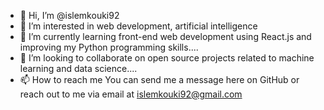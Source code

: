 - 👋 Hi, I’m @islemkouki92
- 👀 I’m interested in web development, artificial intelligence
- 🌱 I’m currently learning front-end web development using React.js and improving my Python programming skills....
- 💞️ I’m looking to collaborate on  open source projects related to machine learning and data science....
- 📫 How to reach me You can send me a message here on GitHub or reach out to me via email at islemkouki92@gmail.com

<!---
islemkouki92/islemkouki92 is a ✨ special ✨ repository because its `README.md` (this file) appears on your GitHub profile.
You can click the Preview link to take a look at your changes.
--->

